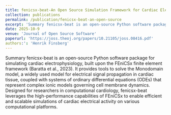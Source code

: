 ```yaml
---
title: fenicsx-beat-An Open Source Simulation Framework for Cardiac Electrophysiology
collection: publications
permalink: /publication/fenicsx-beat-an-open-source
excerpt: 'Summary fenicsx-beat is an open-source Python software package for simulating cardiac electrophysiology, built upon the FEniCSx finite element framework (Baratta et al'
date: 2025-10-9
venue: 'Journal of Open Source Software'
paperurl: 'https://joss.theoj.org/papers/10.21105/joss.08416.pdf'
authors:': 'Henrik Finsberg'
---
```


Summary fenicsx-beat is an open-source Python software package for simulating cardiac electrophysiology, built upon the FEniCSx finite element framework (Baratta et al., 2023). It provides tools to solve the Monodomain model, a widely used model for electrical signal propagation in cardiac tissue, coupled with systems of ordinary differential equations (ODEs) that represent complex ionic models governing cell membrane dynamics. Designed for researchers in computational cardiology, fenicsx-beat leverages the high-performance capabilities of FEniCSx to enable efficient and scalable simulations of cardiac electrical activity on various computational platforms.
